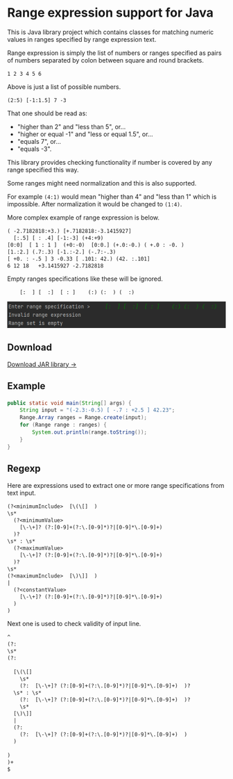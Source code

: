 Range expression support for Java
=================================

This is Java library project which contains classes for matching numeric values in ranges specified by range expression text.

Range expression is simply the list of numbers or ranges specified as pairs of numbers separated by colon between square and round brackets.

```
1 2 3 4 5 6
```

Above is just a list of possible numbers.

```
(2:5) [-1:1.5] 7 -3
```

That one should be read as:

 - "higher than 2" and "less than 5", or...
 - "higher or equal -1" and "less or equal 1.5", or...
 - "equals 7", or...
 - "equals -3".

This library provides checking functionality if number is covered by any range specified this way.

Some ranges might need normalization and this is also supported.

For example ``(4:1)`` would mean "higher than 4" and "less than 1" which is impossible.
After normalization it would be changed to ``(1:4)``.

More complex example of range expression is below.

```
( -2.7182818:+3.) [+.7182818:-3.1415927]
  [:.5] [ : .4] [-1:-3] (+4:+9)  
[0:0]  [ 1 : 1 ]  (+0:-0)  [0:0.] (+.0:-0.) ( +.0 : -0. )
[1.:2.] (.7:.3) [-1.:-2.] (-.7:-.3)
[ +0. : -.5 ] 3 -0.33 [ .101: 42.) (42. :.101]  
6 12 18   +3.1415927 -2.7182818
```

Empty ranges specifications like these will be ignored.

```
    [:  ] [  :]  [ : ]    (:) (:  ) (  :)  
```

![](docs/media/shot/prompt-26.png)

## Download

[Download JAR library →](out/artifacts/range-expression/range-expression.jar)

## Example

```java
public static void main(String[] args) {
    String input = "(-2.3:-0.5) [ -.7 : +2.5 ] 42.23";
    Range.Array ranges = Range.create(input);
    for (Range range : ranges) {
        System.out.println(range.toString());
    }
}
```

## Regexp

Here are expressions used to extract one or more range specifications from text input.

```regexp
(?<minimumInclude>  [\(\[]  )
\s*
  (?<minimumValue>
    [\-\+]? (?:[0-9]+(?:\.[0-9]*)?|[0-9]*\.[0-9]+)
  )?
\s* : \s*
  (?<maximumValue>
    [\-\+]? (?:[0-9]+(?:\.[0-9]*)?|[0-9]*\.[0-9]+)
  )?
\s*
(?<maximumInclude>  [\)\]]  )
|
  (?<constantValue>
    [\-\+]? (?:[0-9]+(?:\.[0-9]*)?|[0-9]*\.[0-9]+)
  ) 
)
```

Next one is used to check validity of input line.

```regexp
^
(?:
\s*
(?:

  [\(\[]
    \s*
    (?:  [\-\+]? (?:[0-9]+(?:\.[0-9]*)?|[0-9]*\.[0-9]+)  )?
  \s* : \s*
    (?:  [\-\+]? (?:[0-9]+(?:\.[0-9]*)?|[0-9]*\.[0-9]+)  )?
    \s*
  [\)\]]
  |
  (?:
    (?:  [\-\+]? (?:[0-9]+(?:\.[0-9]*)?|[0-9]*\.[0-9]+)  ) 
  )

)
)+
$
```
